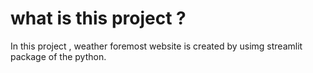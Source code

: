 # what is this project ?
In this project , weather foremost website is created by usimg streamlit package of the python. 

